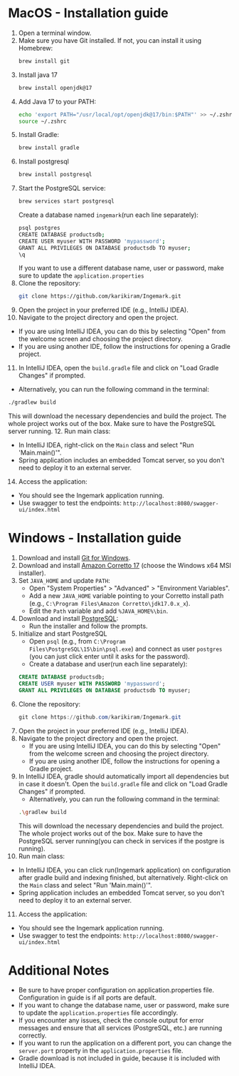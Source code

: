 # MacOS - Installation guide
1. Open a terminal window.
2. Make sure you have Git installed. If not, you can install it using Homebrew:
   ```bash
   brew install git
   ```
3. Install java 17
   ```bash
   brew install openjdk@17
   ```
4. Add Java 17 to your PATH:
   ```bash
   echo 'export PATH="/usr/local/opt/openjdk@17/bin:$PATH"' >> ~/.zshrc
   source ~/.zshrc
   ```
5. Install Gradle:
   ```bash
   brew install gradle
   ```
6. Install postgresql
   ```bash
   brew install postgresql
   ```
7. Start the PostgreSQL service:
   ```bash
   brew services start postgresql
   ```
   Create a database named `ingemark`(run each line separately):
   ```bash
   psql postgres
   CREATE DATABASE productsdb;
   CREATE USER myuser WITH PASSWORD 'mypassword';
   GRANT ALL PRIVILEGES ON DATABASE productsdb TO myuser;
   \q
   ```
   If you want to use a different database name, user or password, make sure to update the `application.properties`
8. Clone the repository:
   ```bash
   git clone https://github.com/karikiram/Ingemark.git
   ```
9. Open the project in your preferred IDE (e.g., IntelliJ IDEA).
10. Navigate to the project directory and open the project.
   - If you are using IntelliJ IDEA, you can do this by selecting "Open" from the welcome screen and choosing the project directory.
   - If you are using another IDE, follow the instructions for opening a Gradle project.
11. In IntelliJ IDEA, open the `build.gradle` file and click on "Load Gradle Changes" if prompted.
   - Alternatively, you can run the following command in the terminal:
   ```bash
   ./gradlew build
   ```
   This will download the necessary dependencies and build the project. The whole project works out of the box.
   Make sure to have the PostgreSQL server running.
12. Run main class:
   - In IntelliJ IDEA, right-click on the `Main` class and select "Run 'Main.main()'".
   - Spring application includes an embedded Tomcat server, so you don't need to deploy it to an external server.
14. Access the application:
   - You should see the Ingemark application running.
   - Use swagger to test the endpoints: `http://localhost:8080/swagger-ui/index.html`

# Windows - Installation guide
1. Download and install [Git for Windows](https://git-scm.com/download/win).
2. Download and install [Amazon Corretto 17](https://docs.aws.amazon.com/corretto/latest/corretto-17-ug/downloads-list.html) (choose the Windows x64 MSI installer).
3. Set `JAVA_HOME` and update `PATH`:
   - Open "System Properties" > "Advanced" > "Environment Variables".
   - Add a new `JAVA_HOME` variable pointing to your Corretto install path (e.g., `C:\Program Files\Amazon Corretto\jdk17.0.x_x`).
   - Edit the `Path` variable and add `%JAVA_HOME%\bin`.
4. Download and install [PostgreSQL](https://www.postgresql.org/download/windows/):
   - Run the installer and follow the prompts.
5. Initialize and start PostgreSQL
   - Open `psql` (e.g., from `C:\Program Files\PostgreSQL\15\bin\psql.exe`) and connect as user `postgres` (you can just click enter until it asks for the password).
   - Create a database and user(run each line separately):
   ```sql
   CREATE DATABASE productsdb;
   CREATE USER myuser WITH PASSWORD 'mypassword';
   GRANT ALL PRIVILEGES ON DATABASE productsdb TO myuser;
   ```
6. Clone the repository:
   ```powershell
   git clone https://github.com/karikiram/Ingemark.git
   ```
7. Open the project in your preferred IDE (e.g., IntelliJ IDEA).
8. Navigate to the project directory and open the project.
   - If you are using IntelliJ IDEA, you can do this by selecting "Open" from the welcome screen and choosing the project directory.
   - If you are using another IDE, follow the instructions for opening a Gradle project.
9. In IntelliJ IDEA, gradle should automatically import all dependencies but in case it doesn't. Open the `build.gradle` file and click on "Load Gradle Changes" if prompted.
   - Alternatively, you can run the following command in the terminal:
   ```bash
   .\gradlew build
   ```
   This will download the necessary dependencies and build the project. The whole project works out of the box.
   Make sure to have the PostgreSQL server running(you can check in services if the postgre is running).
10. Run main class:
   - In IntelliJ IDEA, you can click run(Ingemark application) on configuration after gradle build and indexing finished, but alternatively. Right-click on the `Main` class and select "Run 'Main.main()'".
   - Spring application includes an embedded Tomcat server, so you don't need to deploy it to an external server.
11. Access the application:
   - You should see the Ingemark application running.
   - Use swagger to test the endpoints: `http://localhost:8080/swagger-ui/index.html`

# Additional Notes
- Be sure to have proper configuration on application.properties file. Configuration in guide is if all ports are default.
- If you want to change the database name, user or password, make sure to update the `application.properties` file accordingly.
- If you encounter any issues, check the console output for error messages and ensure that all services (PostgreSQL, etc.) are running correctly.
- If you want to run the application on a different port, you can change the `server.port` property in the `application.properties` file.
- Gradle download is not included in guide, because it is included with IntelliJ IDEA.
